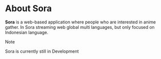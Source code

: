 # About Sora
<strong>Sora</strong> is a web-based application where people who are interested in anime gather.
In Sora streaming web global multi languages, but only focused on Indonesian language.

> [!Note]
> Sora is currently still in Development
